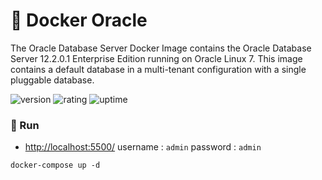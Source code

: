 # 🎉 Docker Oracle

The Oracle Database Server Docker Image contains the Oracle Database Server 12.2.0.1 Enterprise Edition running on Oracle Linux 7. This image contains a default database in a multi-tenant configuration with a single pluggable database.

![version](https://img.shields.io/badge/version-1.0-blue)
![rating](https://img.shields.io/badge/rating-★★★★★-yellow)
![uptime](https://img.shields.io/badge/uptime-100%25-brightgreen)

### 🥈 Run

- [http://localhost:5500/](http://localhost:5500/) username : `admin` password : `admin`

```shell
docker-compose up -d
```

